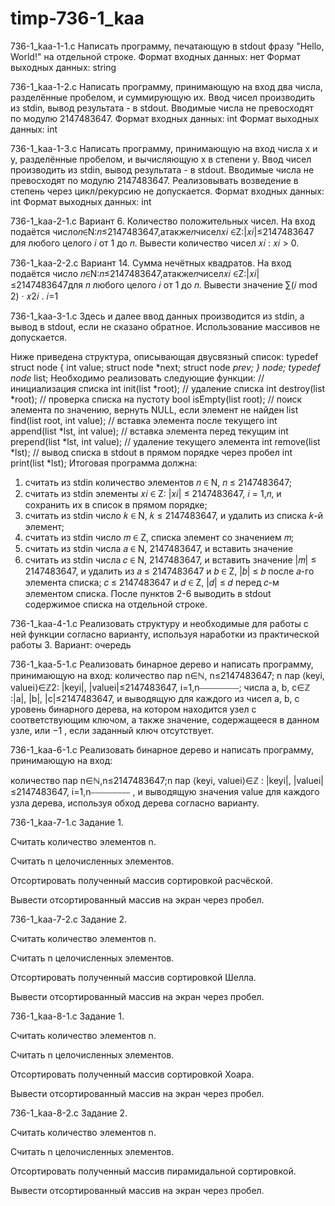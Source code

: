 # timp-736-1_kaa

736-1_kaa-1-1.c
Написать программу, печатающую в stdout фразу "Hello, World!" на отдельной строке.
Формат входных данных: нет
Формат выходных данных: string

736-1_kaa-1-2.c
Написать программу, принимающую на вход два числа, разделённые пробелом, и суммирующую их. Ввод чисел производить из stdin, вывод результата - в stdout. Вводимые числа не превосходят по модулю 2147483647.
Формат входных данных: int
Формат выходных данных: int

736-1_kaa-1-3.c
Написать программу, принимающую на вход числа x и y, разделённые пробелом, и вычисляющую x в степени y. Ввод чисел производить из stdin, вывод результата - в stdout. Вводимые числа не превосходят по модулю 2147483647. Реализовывать возведение в степень через цикл/рекурсию не допускается.
Формат входных данных: int
Формат выходных данных: int

736-1_kaa-2-1.c
Вариант 6. Количество положительных чисел. На вход подаётся число𝑛∈N:𝑛≤2147483647,атакже𝑛чисел𝑥𝑖 ∈Z:|𝑥𝑖|≤2147483647 для любого целого 𝑖 от 1 до 𝑛. Вывести количество чисел 𝑥𝑖 : 𝑥𝑖 > 0.

736-1_kaa-2-2.c
Вариант 14. Сумма нечётных квадратов. На вход подаётся число
𝑛∈N:𝑛≤2147483647,атакже𝑛чисел𝑥𝑖 ∈Z:|𝑥𝑖|≤2147483647для 𝑛
любого целого 𝑖 от 1 до 𝑛. Вывести значение ∑︁(𝑖 mod 2) · 𝑥2𝑖 . 𝑖=1

736-1_kaa-3-1.c
Здесь и далее ввод данных производится из stdin, а вывод в stdout, если не сказано обратное. Использование массивов не допускается.

Ниже приведена структура, описывающая двусвязный список:
typedef struct node {
  int value;
  struct node *next;
  struct node *prev;
} node;
typedef node* list;
Необходимо реализовать следующие функции:
// инициализация списка
int init(list *root);
// удаление списка
int destroy(list *root);
// проверка списка на пустоту
bool isEmpty(list root);
// поиск элемента по значению, вернуть NULL, если элемент не найден
list find(list root, int value);
// вставка элемента после текущего
int append(list *lst, int value);
// вставка элемента перед текущим
int prepend(list *lst, int value);
// удаление текущего элемента
int remove(list *lst);
// вывод списка в stdout в прямом порядке через пробел
int print(list *lst);
Итоговая программа должна:
1. считать из stdin количество элементов 𝑛 ∈ N, 𝑛 ≤ 2147483647;
2. считать из stdin элементы 𝑥𝑖 ∈ Z: |𝑥𝑖| ≤ 2147483647, 𝑖 = 1,𝑛, и сохранить их в список в прямом порядке;
3. считать из stdin число 𝑘 ∈ N, 𝑘 ≤ 2147483647, и удалить из списка 𝑘-й элемент;
 4. считать из stdin число 𝑚 ∈ Z, списка элемент со значением 𝑚;
5. считать из stdin числа 𝑎 ∈ N, 2147483647, и вставить значение
6. считать из stdin числа 𝑐 ∈ N, 2147483647, и вставить значение
|𝑚| ≤ 2147483647, и удалить из 𝑎 ≤ 2147483647 и 𝑏 ∈ Z, |𝑏| ≤
𝑏 после 𝑎-го элемента списка;
𝑐 ≤ 2147483647 и 𝑑 ∈ Z, |𝑑| ≤
𝑑 перед 𝑐-м элементом списка.
После пунктов 2-6 выводить в stdout содержимое списка на отдельной строке.

736-1_kaa-4-1.c
Реализовать структуру и необходимые для работы с ней функции согласно варианту, используя наработки из практической работы 3.
Вариант: очередь

736-1_kaa-5-1.c
Реализовать бинарное дерево и написать программу, принимающую на вход:
количество пар n∈ℕ, n≤2147483647;
n пар ⟨keyi, valuei⟩∈ℤ2:
|keyi|, |valuei|≤2147483647, i=1,n⎯⎯⎯⎯⎯⎯⎯⎯⎯;
числа a, b, c∈ℤ
:|a|, |b|, |c|≤2147483647,
и выводящую для каждого из чисел a, b, c
 уровень бинарного дерева, на котором находится узел с соответствующим ключом, а также значение, содержащееся в данном узле, или −1
, если заданный ключ отсутствует.

736-1_kaa-6-1.c
Реализовать бинарное дерево и написать программу, принимающую на вход:

количество пар n∈ℕ,n≤2147483647;n пар ⟨keyi, valuei⟩∈ℤ :
|keyi|, |valuei|≤2147483647, i=1,n⎯⎯⎯⎯⎯⎯⎯⎯⎯
,
и выводящую значения value
 для каждого узла дерева, используя обход дерева согласно варианту.

736-1_kaa-7-1.c
Задание 1.

Считать количество элементов n.

Считать n целочисленных элементов.

Отсортировать полученный массив сортировкой расчёской.

Вывести отсортированный массив на экран через пробел.

736-1_kaa-7-2.c
Задание 2.

Считать количество элементов n.

Считать n целочисленных элементов.

Отсортировать полученный массив сортировкой Шелла.

Вывести отсортированный массив на экран через пробел.

736-1_kaa-8-1.c
Задание 1.

Считать количество элементов n.

Считать n целочисленных элементов.

Отсортировать полученный массив сортировкой Хоара.

Вывести отсортированный массив на экран через пробел.

736-1_kaa-8-2.c
Задание 2.

Считать количество элементов n.

Считать n целочисленных элементов.

Отсортировать полученный массив пирамидальной сортировкой.

Вывести отсортированный массив на экран через пробел.



